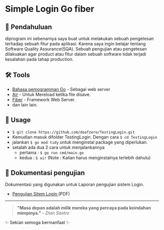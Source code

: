 # Simple Login Go fiber 

## 🎯  Pendahuluan 
diprogram ini sebenarnya saya buat untuk melakukan sebuah pengetesan terhadap sebuah fitur pada aplikasi. Karena saya ingin belajar tentang Software Quality Assurance(SQA). Sebuah pengujian atau pengetesan dilakuakan agar product atau fitur dalam sebuah software tidak terjadi kesalahan pada tahap production.

## 🛠️ Tools
- [Bahasa pemogramman Go](https://go.dev/) - Sebagai web server 
- [Air](https://github.com/air-verse/air) - Untuk Mereload ketika file disave.
- [Fiber](https://github.com/air-verse/air) - Framework Web Server.
- dan lain lain.
## 📌 Usage 
- `$ git clone https://github.com/deafzero/TestingLogin.git`
- Kemudian masuk difolder TestingLogin. Dengan cara `$ cd TestingLogin`
- jalankan `$ go mod tidy` untuk menginstal package yang diperlukan.
- setalah ada dua 2 cara untuk menjalankannya
    - pertama : `$ go run cmd/main.go`
    - kedua : `$ air` (Note : Kalian harus menginstalnya terlebih dahulu)

## 📝 Dokumentasi pengujian 
Dokumentasi yang digunakan untuk Laporan pengujian sistem Login.
- [Pengujian Sitem Login ](assets/Pengujian_Sistem_Login.pdf) (PDF)

---
> **"Masa depan adalah milik mereka yang percaya pada keindahan mimpinya."** – *Dian Sastro*  

✨ Sekian semoga bermanfaat ✨
